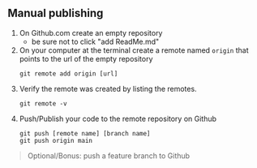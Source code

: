 ## Manual publishing

1. On Github.com create an empty repository
   - be sure not to click "add ReadMe.md"
2. On your computer at the terminal create a remote named `origin` that points to the url of the empty repository
   ```
   git remote add origin [url]
   ```
3. Verify the remote was created by listing the remotes.
    ```
    git remote -v
    ```
4. Push/Publish your code to the remote repository on Github
   ```
   git push [remote name] [branch name]
   git push origin main
   ```

> Optional/Bonus: push a feature branch to Github
